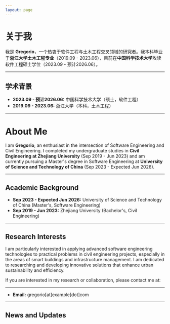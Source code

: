 ```yaml
---
layout: page
---
```


# 关于我

我是 **Gregorio**，一个热衷于软件工程与土木工程交叉领域的研究者。我本科毕业于**浙江大学土木工程专业**（2019.09 - 2023.06），目前在**中国科学技术大学**攻读软件工程硕士学位（2023.09 - 预计2026.06）。

---

## 学术背景

- **2023.09 - 预计2026.06:** 中国科学技术大学（硕士，软件工程）
- **2019.09 - 2023.06:** 浙江大学（本科，土木工程）

---

# About Me

I am **Gregorio**, an enthusiast in the intersection of Software Engineering and Civil Engineering. I completed my undergraduate studies in **Civil Engineering at Zhejiang University** (Sep 2019 - Jun 2023) and am currently pursuing a Master's degree in Software Engineering at **University of Science and Technology of China** (Sep 2023 - Expected Jun 2026).

---

## Academic Background

- **Sep 2023 - Expected Jun 2026:** University of Science and Technology of China (Master's, Software Engineering)
- **Sep 2019 - Jun 2023:** Zhejiang University (Bachelor's, Civil Engineering)

---

## Research Interests

I am particularly interested in applying advanced software engineering technologies to practical problems in civil engineering projects, especially in the areas of smart buildings and infrastructure management. I am dedicated to researching and developing innovative solutions that enhance urban sustainability and efficiency.

If you are interested in my research or collaboration, please contact me at:

---

- **Email:** gregorio[at]example[dot]com
---

## News and Updates


